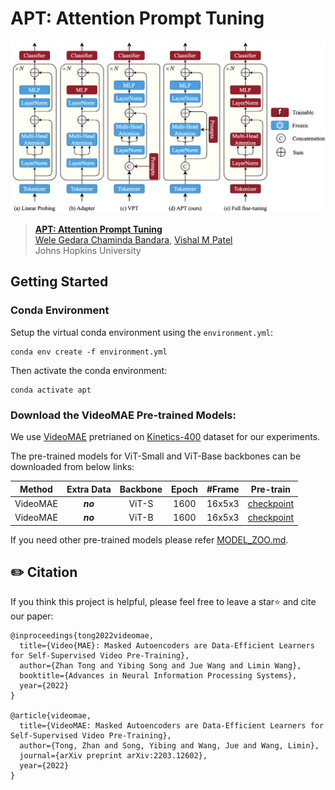 # APT: Attention Prompt Tuning

![VideoMAE Framework](figs/apt.png)


> [**APT: Attention Prompt Tuning**](https://arxiv.org/abs/xxxx)<br>
> [Wele Gedara Chaminda Bandara](https://github.com/wgcban), [Vishal M Patel](https://engineering.jhu.edu/vpatel36/team/vishalpatel/)<br>Johns Hopkins University

## Getting Started

### Conda Environment

Setup the virtual conda environment using the `environment.yml`:
```
conda env create -f environment.yml
```

Then activate the conda environment:
```
conda activate apt
```

### Download the VideoMAE Pre-trained Models:

We use [VideoMAE](https://github.com/MCG-NJU/VideoMAE) pretrianed on [Kinetics-400](https://github.com/cvdfoundation/kinetics-dataset) dataset for our experiments.

The pre-trained models for ViT-Small and ViT-Base backbones can be downloaded from below links:

|  Method  | Extra Data | Backbone | Epoch | \#Frame |                          Pre-train                           |
| :------: | :--------: | :------: | :---: | :-----: | :----------------------------------------------------------: |
| VideoMAE |  ***no***  |  ViT-S   |  1600  | 16x5x3  | [checkpoint](https://drive.google.com/file/d/1nU-H1u3eJ-VuyCveU7v-WIOcAVxs5Hww/view?usp=sharing) |
| VideoMAE |  ***no***  |  ViT-B   | 1600  | 16x5x3  | [checkpoint](https://drive.google.com/file/d/1tEhLyskjb755TJ65ptsrafUG2llSwQE1/view?usp=sharing) |

If you need other pre-trained models please refer [MODEL_ZOO.md](https://github.com/wgcban/apt/blob/main/MODEL_ZOO.md).

## ✏️ Citation

If you think this project is helpful, please feel free to leave a star⭐️ and cite our paper:

```
@inproceedings{tong2022videomae,
  title={Video{MAE}: Masked Autoencoders are Data-Efficient Learners for Self-Supervised Video Pre-Training},
  author={Zhan Tong and Yibing Song and Jue Wang and Limin Wang},
  booktitle={Advances in Neural Information Processing Systems},
  year={2022}
}

@article{videomae,
  title={VideoMAE: Masked Autoencoders are Data-Efficient Learners for Self-Supervised Video Pre-Training},
  author={Tong, Zhan and Song, Yibing and Wang, Jue and Wang, Limin},
  journal={arXiv preprint arXiv:2203.12602},
  year={2022}
}
```
